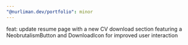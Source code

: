 ```yaml
---
"@nurliman.dev/portfolio": minor
---
```


feat: update resume page with a new CV download section featuring a NeobrutalismButton and DownloadIcon for improved user interaction
